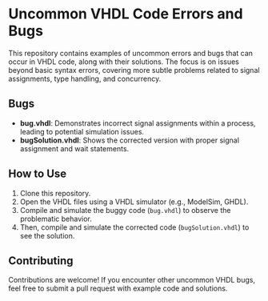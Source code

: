 # Uncommon VHDL Code Errors and Bugs

This repository contains examples of uncommon errors and bugs that can occur in VHDL code, along with their solutions.  The focus is on issues beyond basic syntax errors, covering more subtle problems related to signal assignments, type handling, and concurrency.

## Bugs

* **bug.vhdl**: Demonstrates incorrect signal assignments within a process, leading to potential simulation issues.
* **bugSolution.vhdl**: Shows the corrected version with proper signal assignment and wait statements.

## How to Use

1. Clone this repository.
2. Open the VHDL files using a VHDL simulator (e.g., ModelSim, GHDL).
3. Compile and simulate the buggy code (`bug.vhdl`) to observe the problematic behavior.
4. Then, compile and simulate the corrected code (`bugSolution.vhdl`) to see the solution. 

## Contributing

Contributions are welcome!  If you encounter other uncommon VHDL bugs, feel free to submit a pull request with example code and solutions.